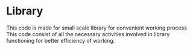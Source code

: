 # Library
This code is made for small scale library for convenient working process
This code consist of all the necessary activities involved in library functioning for better efficiency of working.
